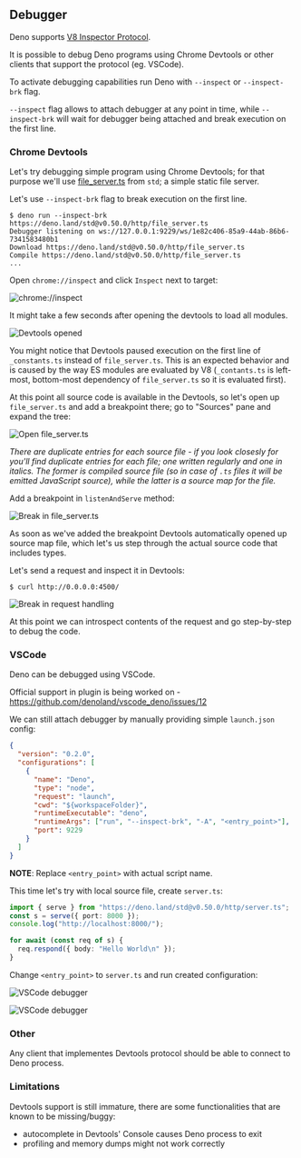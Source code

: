 ## Debugger

Deno supports [V8 Inspector Protocol](https://v8.dev/docs/inspector).

It is possible to debug Deno programs using Chrome Devtools or other clients
that support the protocol (eg. VSCode).

To activate debugging capabilities run Deno with `--inspect` or `--inspect-brk`
flag.

`--inspect` flag allows to attach debugger at any point in time, while
`--inspect-brk` will wait for debugger being attached and break execution on the
first line.

### Chrome Devtools

Let's try debugging simple program using Chrome Devtools; for that purpose we'll
use [file_server.ts](https://deno.land/std@v0.50.0/http/file_server.ts) from
`std`; a simple static file server.

Let's use `--inspect-brk` flag to break execution on the first line.

```shell
$ deno run --inspect-brk https://deno.land/std@v0.50.0/http/file_server.ts
Debugger listening on ws://127.0.0.1:9229/ws/1e82c406-85a9-44ab-86b6-7341583480b1
Download https://deno.land/std@v0.50.0/http/file_server.ts
Compile https://deno.land/std@v0.50.0/http/file_server.ts
...
```

Open `chrome://inspect` and click `Inspect` next to target:

![chrome://inspect](../images/debugger1.jpg)

It might take a few seconds after opening the devtools to load all modules.

![Devtools opened](../images/debugger2.jpg)

You might notice that Devtools paused execution on the first line of
`_constants.ts` instead of `file_server.ts`. This is an expected behavior and is
caused by the way ES modules are evaluated by V8 (`_contants.ts` is left-most,
bottom-most dependency of `file_server.ts` so it is evaluated first).

At this point all source code is available in the Devtools, so let's open up
`file_server.ts` and add a breakpoint there; go to "Sources" pane and expand the
tree:

![Open file_server.ts](../images/debugger3.jpg)

_There are duplicate entries for each source file - if you look closesly for
you'll find duplicate entries for each file; one written regularly and one in
italics. The former is compiled source file (so in case of `.ts` files it will
be emitted JavaScript source), while the latter is a source map for the file._

Add a breakpoint in `listenAndServe` method:

![Break in file_server.ts](../images/debugger4.jpg)

As soon as we've added the breakpoint Devtools automatically opened up source
map file, which let's us step through the actual source code that includes
types.

Let's send a request and inspect it in Devtools:

```
$ curl http://0.0.0.0:4500/
```

![Break in request handling](../images/debugger5.jpg)

At this point we can introspect contents of the request and go step-by-step to
debug the code.

### VSCode

Deno can be debugged using VSCode.

Official support in plugin is being worked on -
https://github.com/denoland/vscode_deno/issues/12

We can still attach debugger by manually providing simple `launch.json` config:

```json
{
  "version": "0.2.0",
  "configurations": [
    {
      "name": "Deno",
      "type": "node",
      "request": "launch",
      "cwd": "${workspaceFolder}",
      "runtimeExecutable": "deno",
      "runtimeArgs": ["run", "--inspect-brk", "-A", "<entry_point>"],
      "port": 9229
    }
  ]
}
```

**NOTE**: Replace `<entry_point>` with actual script name.

This time let's try with local source file, create `server.ts`:

```ts
import { serve } from "https://deno.land/std@v0.50.0/http/server.ts";
const s = serve({ port: 8000 });
console.log("http://localhost:8000/");

for await (const req of s) {
  req.respond({ body: "Hello World\n" });
}
```

Change `<entry_point>` to `server.ts` and run created configuration:

![VSCode debugger](../images/debugger6.jpg)

![VSCode debugger](../images/debugger7.jpg)

### Other

Any client that implementes Devtools protocol should be able to connect to Deno
process.

### Limitations

Devtools support is still immature, there are some functionalities that are
known to be missing/buggy:

- autocomplete in Devtools' Console causes Deno process to exit
- profiling and memory dumps might not work correctly
